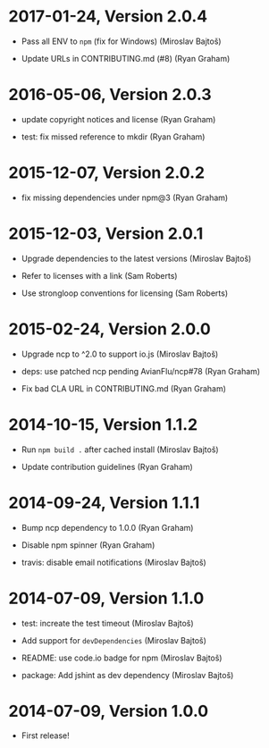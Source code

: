 2017-01-24, Version 2.0.4
=========================

 * Pass all ENV to `npm` (fix for Windows) (Miroslav Bajtoš)

 * Update URLs in CONTRIBUTING.md (#8) (Ryan Graham)


2016-05-06, Version 2.0.3
=========================

 * update copyright notices and license (Ryan Graham)

 * test: fix missed reference to mkdir (Ryan Graham)


2015-12-07, Version 2.0.2
=========================

 * fix missing dependencies under npm@3 (Ryan Graham)


2015-12-03, Version 2.0.1
=========================

 * Upgrade dependencies to the latest versions (Miroslav Bajtoš)

 * Refer to licenses with a link (Sam Roberts)

 * Use strongloop conventions for licensing (Sam Roberts)


2015-02-24, Version 2.0.0
=========================

 * Upgrade ncp to ^2.0 to support io.js (Miroslav Bajtoš)

 * deps: use patched ncp pending AvianFlu/ncp#78 (Ryan Graham)

 * Fix bad CLA URL in CONTRIBUTING.md (Ryan Graham)


2014-10-15, Version 1.1.2
=========================

 * Run `npm build .` after cached install (Miroslav Bajtoš)

 * Update contribution guidelines (Ryan Graham)


2014-09-24, Version 1.1.1
=========================

 * Bump ncp dependency to 1.0.0 (Ryan Graham)

 * Disable npm spinner (Ryan Graham)

 * travis: disable email notifications (Miroslav Bajtoš)


2014-07-09, Version 1.1.0
=========================

 * test: increate the test timeout (Miroslav Bajtoš)

 * Add support for `devDependencies` (Miroslav Bajtoš)

 * README: use code.io badge for npm (Miroslav Bajtoš)

 * package: Add jshint as dev dependency (Miroslav Bajtoš)


2014-07-09, Version 1.0.0
=========================

 * First release!
